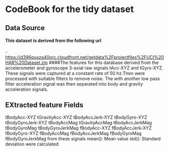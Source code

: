  #  CodeBook for the tidy dataset
	
## Data Source
#### This dataset is derived from the following url 
-https://d396qusza40orc.cloudfront.net/getdata%2Fprojectfiles%2FUCI%20HAR%20Dataset.zip
####The features for this database derived from the accelerometer and gyroscope 3-axial raw signals tAcc-XYZ and tGyro-XYZ. These signals were captured at a constant rate of 50 hz.Then were processed with suitable filters to remove noise. The with another low pass filter acceleration signal was then separated into body and gravity acceleration signals.

## EXtracted feature Fields
tBodyAcc-XYZ
tGravityAcc-XYZ
tBodyAccJerk-XYZ
tBodyGyro-XYZ
tBodyGyroJerk-XYZ
tBodyAccMag
tGravityAccMag
tBodyAccJerkMag
tBodyGyroMag
tBodyGyroJerkMag
fBodyAcc-XYZ
fBodyAccJerk-XYZ
fBodyGyro-XYZ
fBodyAccMag
fBodyAccJerkMag
fBodyGyroMag
fBodyGyroJerkMag
from these signals mean(): Mean value
std(): Standard deviation
were calculated
